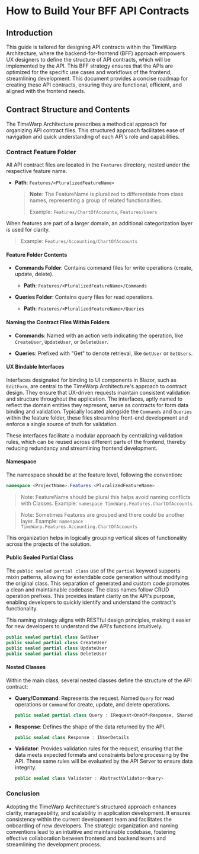# How to Build Your BFF API Contracts

## Introduction

This guide is tailored for designing API contracts within the TimeWarp Architecture, where the backend-for-frontend (BFF) approach empowers UX designers to define the structure of API contracts, which will be implemented by the API. This BFF strategy ensures that the APIs are optimized for the specific use cases and workflows of the frontend, streamlining development. This document provides a concise roadmap for creating these API contracts, ensuring they are functional, efficient, and aligned with the frontend needs.

## Contract Structure and Contents

The TimeWarp Architecture prescribes a methodical approach for organizing API contract files. This structured approach facilitates ease of navigation and quick understanding of each API's role and capabilities.

### Contract Feature Folder

All API contract files are located in the `Features` directory, nested under the respective feature name.

- **Path**: `Features/<PluralizedFeatureName>`

  > **Note**: The FeatureName is pluralized to differentiate from class names, representing a group of related functionalities.
  >
  > Example: `Features/ChartOfAccounts`, `Features/Users` 

When features are part of a larger domain, an additional categorization layer is used for clarity.

> Example: `Features/Accounting/ChartOfAccounts`

#### Feature Folder Contents

- **Commands Folder**: Contains command files for write operations (create, update, delete).
  - **Path**: `Features/<PluralizedFeatureName>/Commands`

- **Queries Folder**: Contains query files for read operations.
  - **Path**: `Features/<PluralizedFeatureName>/Queries`

#### Naming the Contract Files Within Folders

- **Commands**: Named with an action verb indicating the operation, like `CreateUser`, `UpdateUser`, or `DeleteUser`.

- **Queries**: Prefixed with "Get" to denote retrieval, like `GetUser` or `GetUsers`.

#### UX Bindable Interfaces

Interfaces designated for binding to UI components in Blazor, such as `EditForm`, are central to the TimeWarp Architecture's approach to contract design. They ensure that UX-driven requests maintain consistent validation and structure throughout the application. The interfaces, aptly named to reflect the domain entities they represent, serve as contracts for form data binding and validation. Typically located alongside the `Commands` and `Queries` within the feature folder, these files streamline front-end development and enforce a single source of truth for validation.

These interfaces facilitate a modular approach by centralizing validation rules, which can be reused across different parts of the frontend, thereby reducing redundancy and streamlining frontend development.

#### Namespace

The namespace should be at the feature level, following the convention:

```csharp
namespace <ProjectName>.Features.<PluralizedFeatureName>
```

> Note: FeatureName should be plural this helps avoid naming conflicts with Classes.
> Example: `namespace TimeWarp.Features.ChartOfAccounts`

> Note: Sometimes Features are grouped and there could be another layer.
> Example: `namespace TimeWarp.Features.Accounting.ChartOfAccounts`

This organization helps in logically grouping vertical slices of functionality across the projects of the solution. 

#### Public Sealed Partial Class

The `public sealed partial class` use of the `partial` keyword supports mixin patterns, allowing for extendable code generation without modifying the original class. This separation of generated and custom code promotes a clean and maintainable codebase. The class names follow CRUD operation prefixes. This provides instant clarity on the API's purpose, enabling developers to quickly identify and understand the contract's functionality.

This naming strategy aligns with RESTful design principles, making it easier for new developers to understand the API's functions intuitively.

```csharp
public sealed partial class GetUser 
public sealed partial class CreateUser
public sealed partial class UpdateUser
public sealed partial class DeleteUser
```

#### Nested Classes

Within the main class, several nested classes define the structure of the API contract:

- **Query/Command**: Represents the request. Named `Query` for read operations or `Command` for create, update, and delete operations.
  ```csharp
  public sealed partial class Query : IRequest<OneOf<Response, SharedProblemDetails>>
  ```

- **Response**: Defines the shape of the data returned by the API.
  ```csharp
  public sealed class Response : IUserDetails
  ```

- **Validator**: Provides validation rules for the request, ensuring that the data meets expected formats and constraints before processing by the API. These same rules will be evaluated by the API Server to ensure data integrity.
  ```csharp
  public sealed class Validator : AbstractValidator<Query>
  ```

### Conclusion

Adopting the TimeWarp Architecture's structured approach enhances clarity, manageability, and scalability in application development. It ensures consistency within the current development team and facilitates the onboarding of new developers. The strategic organization and naming conventions lead to an intuitive and maintainable codebase, fostering effective collaboration between frontend and backend teams and streamlining the development process.
